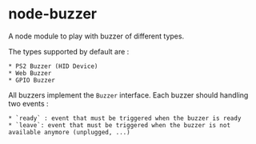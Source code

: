 # node-buzzer

A node module to play with buzzer of different types.

The types supported by default are :

    * PS2 Buzzer (HID Device)
    * Web Buzzer
    * GPIO Buzzer

All buzzers implement the `Buzzer` interface. Each buzzer should handling two events :

    * `ready` : event that must be triggered when the buzzer is ready 
    * `leave`: event that must be triggered when the buzzer is not available anymore (unplugged, ...)

